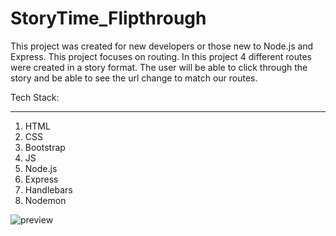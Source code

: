 # StoryTime_Flipthrough

This project was created for new developers or those new to Node.js and Express. 
This project focuses on routing. 
In this project 4 different routes were created in a story format. The user will be able to click through the story and be able to see the url change to match our routes. 


Tech Stack: 
_______________________________
1. HTML 
2. CSS 
3. Bootstrap 
4. JS 
5. Node.js 
6. Express 
7. Handlebars
8. Nodemon 

<img src="./images/preview.png" alt="preview">